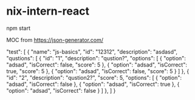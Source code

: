 # nix-intern-react

npm start

MOC from https://json-generator.com/

"test": [
  {
    "name": "js-basics",
    "id": "12312",
    "description": "asdasd",
    "qustions": [
      {
        "id": "1",
        "description": "qustion?",
        "options": [
          {
            "option": "adsad",
            "isCorrect": false,
            "score": 5
          },
          {
            "option": "adsad",
            "isCorrect": true,
            "score": 5
          },
          {
            "option": "adsad",
            "isCorrect": false,
            "score": 5
          }
        ]
      },
      {
        "id": "2",
        "description": "qustion2?",
        "score": 5,
        "options": [
          {
            "option": "adsad",
            "isCorrect": false
          },
          {
            "option": "adsad",
            "isCorrect": true
          },
          {
            "option": "adsad",
            "isCorrect": false
          }
        ]
      },
    ]
  }